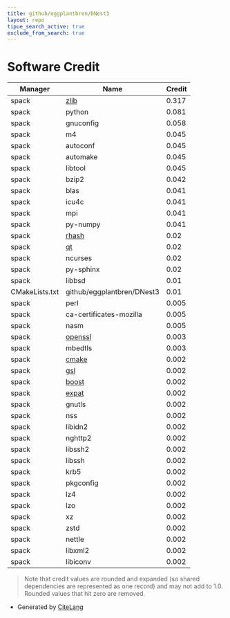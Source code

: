 ```yaml
---
title: github/eggplantbren/DNest3
layout: repo
tipue_search_active: true
exclude_from_search: true
---
```

# Software Credit

|Manager|Name|Credit|
|-------|----|------|
|spack|[zlib](https://zlib.net)|0.317|
|spack|python|0.081|
|spack|gnuconfig|0.058|
|spack|m4|0.045|
|spack|autoconf|0.045|
|spack|automake|0.045|
|spack|libtool|0.045|
|spack|bzip2|0.042|
|spack|blas|0.041|
|spack|icu4c|0.041|
|spack|mpi|0.041|
|spack|py-numpy|0.041|
|spack|[rhash](https://sourceforge.net/projects/rhash/)|0.02|
|spack|[qt](https://qt.io)|0.02|
|spack|ncurses|0.02|
|spack|py-sphinx|0.02|
|spack|libbsd|0.01|
|CMakeLists.txt|github/eggplantbren/DNest3|0.01|
|spack|perl|0.005|
|spack|ca-certificates-mozilla|0.005|
|spack|nasm|0.005|
|spack|[openssl](https://www.openssl.org)|0.003|
|spack|mbedtls|0.003|
|spack|[cmake](https://www.cmake.org)|0.002|
|spack|[gsl](https://www.gnu.org/software/gsl)|0.002|
|spack|[boost](https://www.boost.org)|0.002|
|spack|[expat](https://libexpat.github.io/)|0.002|
|spack|gnutls|0.002|
|spack|nss|0.002|
|spack|libidn2|0.002|
|spack|nghttp2|0.002|
|spack|libssh2|0.002|
|spack|libssh|0.002|
|spack|krb5|0.002|
|spack|pkgconfig|0.002|
|spack|lz4|0.002|
|spack|lzo|0.002|
|spack|xz|0.002|
|spack|zstd|0.002|
|spack|nettle|0.002|
|spack|libxml2|0.002|
|spack|libiconv|0.002|


> Note that credit values are rounded and expanded (so shared dependencies are represented as one record) and may not add to 1.0. Rounded values that hit zero are removed.


- Generated by [CiteLang](https://github.com/vsoch/citelang)

